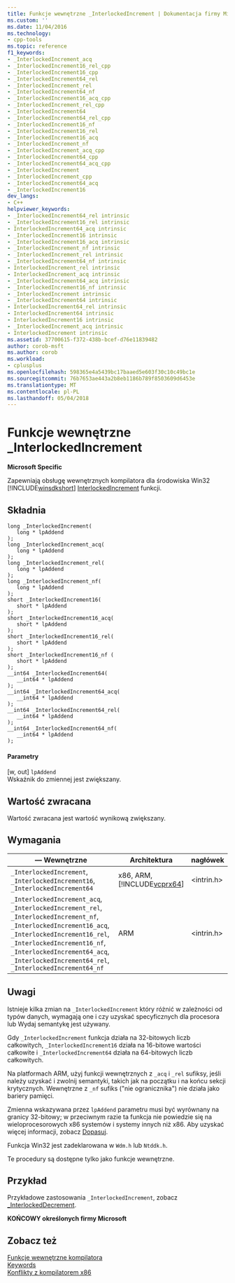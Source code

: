 ```yaml
---
title: Funkcje wewnętrzne _InterlockedIncrement | Dokumentacja firmy Microsoft
ms.custom: ''
ms.date: 11/04/2016
ms.technology:
- cpp-tools
ms.topic: reference
f1_keywords:
- _InterlockedIncrement_acq
- _InterlockedIncrement16_rel_cpp
- _InterlockedIncrement16_cpp
- _InterlockedIncrement64_rel
- _InterlockedIncrement_rel
- _InterlockedIncrement64_nf
- _InterlockedIncrement16_acq_cpp
- _InterlockedIncrement_rel_cpp
- _InterlockedIncrement64
- _InterlockedIncrement64_rel_cpp
- _InterlockedIncrement16_nf
- _InterlockedIncrement16_rel
- _InterlockedIncrement16_acq
- _InterlockedIncrement_nf
- _InterlockedIncrement_acq_cpp
- _InterlockedIncrement64_cpp
- _InterlockedIncrement64_acq_cpp
- _InterlockedIncrement
- _InterlockedIncrement_cpp
- _InterlockedIncrement64_acq
- _InterlockedIncrement16
dev_langs:
- C++
helpviewer_keywords:
- _InterlockedIncrement64_rel intrinsic
- _InterlockedIncrement16_rel intrinsic
- InterlockedIncrement64_acq intrinsic
- _InterlockedIncrement16 intrinsic
- _InterlockedIncrement16_acq intrinsic
- _InterlockedIncrement_nf intrinsic
- _InterlockedIncrement_rel intrinsic
- _InterlockedIncrement64_nf intrinsic
- InterlockedIncrement_rel intrinsic
- InterlockedIncrement_acq intrinsic
- _InterlockedIncrement64_acq intrinsic
- _InterlockedIncrement16_nf intrinsic
- _InterlockedIncrement intrinsic
- _InterlockedIncrement64 intrinsic
- InterlockedIncrement64_rel intrinsic
- InterlockedIncrement64 intrinsic
- InterlockedIncrement16 intrinsic
- _InterlockedIncrement_acq intrinsic
- InterlockedIncrement intrinsic
ms.assetid: 37700615-f372-438b-bcef-d76e11839482
author: corob-msft
ms.author: corob
ms.workload:
- cplusplus
ms.openlocfilehash: 598365e4a5439bc17baaed5e603f30c10c49bc1e
ms.sourcegitcommit: 76b7653ae443a2b8eb1186b789f8503609d6453e
ms.translationtype: MT
ms.contentlocale: pl-PL
ms.lasthandoff: 05/04/2018
---
```

# <a name="interlockedincrement-intrinsic-functions"></a>Funkcje wewnętrzne _InterlockedIncrement
**Microsoft Specific**  
  
 Zapewniają obsługę wewnętrznych kompilatora dla środowiska Win32 [!INCLUDE[winsdkshort](../atl-mfc-shared/reference/includes/winsdkshort_md.md)] [InterlockedIncrement](http://msdn.microsoft.com/library/ms683614.aspx) funkcji.  
  
## <a name="syntax"></a>Składnia  
  
```  
long _InterlockedIncrement(  
   long * lpAddend  
);  
long _InterlockedIncrement_acq(  
   long * lpAddend  
);  
long _InterlockedIncrement_rel(  
   long * lpAddend  
);  
long _InterlockedIncrement_nf(  
   long * lpAddend  
);  
short _InterlockedIncrement16(  
   short * lpAddend  
);  
short _InterlockedIncrement16_acq(  
   short * lpAddend  
);  
short _InterlockedIncrement16_rel(  
   short * lpAddend  
);  
short _InterlockedIncrement16_nf (  
   short * lpAddend  
);  
__int64 _InterlockedIncrement64(  
   __int64 * lpAddend  
);  
__int64 _InterlockedIncrement64_acq(  
   __int64 * lpAddend  
);  
__int64 _InterlockedIncrement64_rel(  
   __int64 * lpAddend  
);   
__int64 _InterlockedIncrement64_nf(  
   __int64 * lpAddend  
);  
```  
  
#### <a name="parameters"></a>Parametry  
 [w, out] `lpAddend`  
 Wskaźnik do zmiennej jest zwiększany.  
  
## <a name="return-value"></a>Wartość zwracana  
 Wartość zwracana jest wartość wynikową zwiększany.  
  
## <a name="requirements"></a>Wymagania  
  
|— Wewnętrzne|Architektura|nagłówek|  
|---------------|------------------|------------|  
|`_InterlockedIncrement`, `_InterlockedIncrement16`, `_InterlockedIncrement64`|x86, ARM, [!INCLUDE[vcprx64](../assembler/inline/includes/vcprx64_md.md)]|\<intrin.h>|  
|`_InterlockedIncrement_acq`, `_InterlockedIncrement_rel`, `_InterlockedIncrement_nf`, `_InterlockedIncrement16_acq`, `_InterlockedIncrement16_rel`, `_InterlockedIncrement16_nf`, `_InterlockedIncrement64_acq`, `_InterlockedIncrement64_rel`, `_InterlockedIncrement64_nf`|ARM|\<intrin.h>|  
  
## <a name="remarks"></a>Uwagi  
 Istnieje kilka zmian na `_InterlockedIncrement` który różnić w zależności od typów danych, wymagają one i czy uzyskać specyficznych dla procesora lub Wydaj semantykę jest używany.  
  
 Gdy `_InterlockedIncrement` funkcja działa na 32-bitowych liczb całkowitych, `_InterlockedIncrement16` działa na 16-bitowe wartości całkowite i `_InterlockedIncrement64` działa na 64-bitowych liczb całkowitych.  
  
 Na platformach ARM, użyj funkcji wewnętrznych z `_acq` i `_rel` sufiksy, jeśli należy uzyskać i zwolnij semantyki, takich jak na początku i na końcu sekcji krytycznych. Wewnętrzne z `_nf` sufiks ("nie ogranicznika") nie działa jako bariery pamięci.  
  
 Zmienna wskazywana przez `lpAddend` parametru musi być wyrównany na granicy 32-bitowy; w przeciwnym razie ta funkcja nie powiedzie się na wieloprocesorowych x86 systemów i systemy innych niż x86. Aby uzyskać więcej informacji, zobacz [Dopasuj](../cpp/align-cpp.md).  
  
 Funkcja Win32 jest zadeklarowana w `Wdm.h` lub `Ntddk.h`.  
  
 Te procedury są dostępne tylko jako funkcje wewnętrzne.  
  
## <a name="example"></a>Przykład  
 Przykładowe zastosowania `_InterlockedIncrement`, zobacz [_InterlockedDecrement](../intrinsics/interlockeddecrement-intrinsic-functions.md).  
  
**KOŃCOWY określonych firmy Microsoft**  
  
## <a name="see-also"></a>Zobacz też  
 [Funkcje wewnętrzne kompilatora](../intrinsics/compiler-intrinsics.md)   
 [Keywords](../cpp/keywords-cpp.md)   
 [Konflikty z kompilatorem x86](../build/conflicts-with-the-x86-compiler.md)
